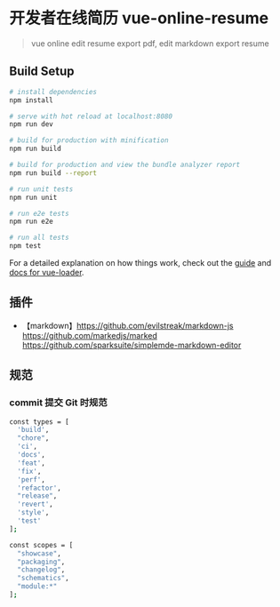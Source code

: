 <!--
 * @Author: honghong
 * @Date: 2019-09-06 17:47:36
 * @LastEditors: honghong
 * @LastEditTime: 2019-09-10 09:56:31
 * @Description: 
 * @email: 3300536651@qq.com
 -->

# 开发者在线简历 vue-online-resume

> vue online edit resume export pdf, edit markdown export resume

## Build Setup

``` bash
# install dependencies
npm install

# serve with hot reload at localhost:8080
npm run dev

# build for production with minification
npm run build

# build for production and view the bundle analyzer report
npm run build --report

# run unit tests
npm run unit

# run e2e tests
npm run e2e

# run all tests
npm test
```

For a detailed explanation on how things work, check out the [guide](http://vuejs-templates.github.io/webpack/) and [docs for vue-loader](http://vuejs.github.io/vue-loader).

## 插件
- 【markdown】https://github.com/evilstreak/markdown-js
https://github.com/markedjs/marked
https://github.com/sparksuite/simplemde-markdown-editor

## 规范
### commit 提交 Git 时规范
```bash
const types = [
  'build',
  "chore",
  'ci',
  'docs',
  'feat',
  'fix',
  'perf',
  'refactor',
  "release",
  'revert',
  'style',
  'test'
];

const scopes = [
  "showcase",
  "packaging",
  "changelog",
  "schematics",
  "module:*"
];
```